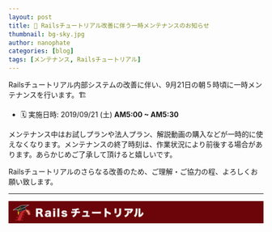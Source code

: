 ```yaml
---
layout: post
title: 🚧️ Railsチュートリアル改善に伴う一時メンテナンスのお知らせ
thumbnail: bg-sky.jpg
author: nanophate
categories: [blog]
tags: [メンテナンス, Railsチュートリアル]
---
```


Railsチュートリアル内部システムの改善に伴い、9月21日の朝５時頃に一時メンテナンスを行います。🏗

- 🗓  実施日時: 2019/09/21 (土) **AM5:00 ~ AM5:30**

メンテナンス中はお試しプランや法人プラン、解説動画の購入などが一時的に使えなくなります。メンテナンスの終了時刻は、作業状況により前後する場合があります。あらかじめご了承して頂けると嬉しいです。

Railsチュートリアルのさらなる改善のため、ご理解・ご協力の程、よろしくお願い致します。

-----

[![バナー画像：Railsチュートリアル](/img/header-railstutorial.png)](https://railstutorial.jp)
